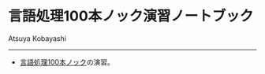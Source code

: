 # 言語処理100本ノック演習ノートブック

Atsuya Kobayashi

---

- [言語処理100本ノック](http://www.cl.ecei.tohoku.ac.jp/nlp100/)の演習。
